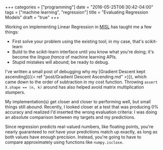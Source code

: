 +++
categories = ["programming"]
date = "2016-05-25T06:30:42-04:00"
tags = ["machine learning", "regression"]
title = "Evaluating Regression Models"
draft = "true"
+++

Working on implementing Linear Regression in [MlSL] has taught me a few things:

* First solve your problem using the existing tool; in my case, that's
  scikit-learn
* Build to the scikit-learn interface until you know what you're doing; it's
  become the _lingua franca_ of machine learning APIs.
* Stupid mistakes will abound; be ready to debug.

I've written a small post of debugging why my [Gradient Descent kept
ascending]({{< ref "post/Gradient Descent Ascending.md" >}}), which came down
to the order of subtraction in my cost function. Throwing `assert X.shape ==
(n, k)` around has also helped avoid matrix multiplication stumpers.

My implementation(s) get closer and closer to performing well, but small things
still abound. Recently, I looked closer at a test that was producing 0%
accuracy and realized I'd inserted the wrong evaluation criteria:  I was doing
an absolute comparison between my targets and my predictions.

Since regression predicts real-valued numbers, like floating points, you're
nearly guaranteed to _not_ have your predictions match up exactly, as long as
both values have enough precision. Instead, you're going to have to compare
approximately using functions like `numpy.isclose`.

[MlSL]: https://github.com/jad-b/mlsl
[sklearn's regression metrics]:
    http://scikit-learn.org/stable/modules/model_evaluation.html#regression-metrics
[Dato article on regression metrics]:
    http://blog.dato.com/how-to-evaluate-machine-learning-models-part-2b-ranking-and-regression-metrics
[AWS on regression model insights]:
    http://docs.aws.amazon.com/machine-learning/latest/dg/regression-model-insights.html
